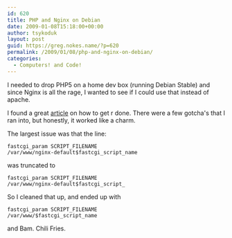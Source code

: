 ```yaml
---
id: 620
title: PHP and Nginx on Debian
date: 2009-01-08T15:18:00+00:00
author: tsykoduk
layout: post
guid: https://greg.nokes.name/?p=620
permalink: /2009/01/08/php-and-nginx-on-debian/
categories:
  - Computers! and Code!
---
```

<p>I needed to drop <span class="caps">PHP5</span> on a home dev box (running Debian Stable) and since Nginx is all the rage, I wanted to see if I could use that instead of apache.</p>

<!--more-->

<p>I found a great <a href="http://jit.nuance9.com/2008/01/serving-php5-with-nginx-on-ubuntu-710.html">article</a> on how to get r done. There were a few gotcha's that I ran into, but honestly, it worked like a charm.</p>


<p>The largest issue was that the line:</p>


<code>fastcgi_param SCRIPT_FILENAME /var/www/nginx-default$fastcgi_script_name</code>

<p>was truncated to</p>


<code>fastcgi_param SCRIPT_FILENAME /var/www/nginx-default$fastcgi_script_</code>

<p>So I cleaned that up, and ended up with</p>


<code>fastcgi_param SCRIPT_FILENAME /var/www/$fastcgi_script_name</code>

<p>and Bam. Chili Fries.</p>